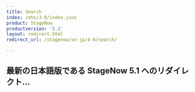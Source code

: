 ```yaml
---
title: Search
index: /ehs/3-0/index.json
product: StageNow
productversion: '5.1'
layout: redirect.html
redirect_url: /stagenow/sn-jp/4-0/search/

---
```


## 最新の日本語版である StageNow 5.1 へのリダイレクト...













